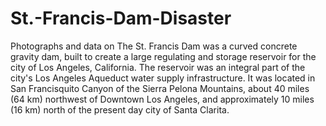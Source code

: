 # St.-Francis-Dam-Disaster
Photographs and data on The St. Francis Dam was a curved concrete gravity dam, built to create a large regulating and storage reservoir for the city of Los Angeles, California. The reservoir was an integral part of the city's Los Angeles Aqueduct water supply infrastructure. It was located in San Francisquito Canyon of the Sierra Pelona Mountains, about 40 miles (64 km) northwest of Downtown Los Angeles, and approximately 10 miles (16 km) north of the present day city of Santa Clarita.
